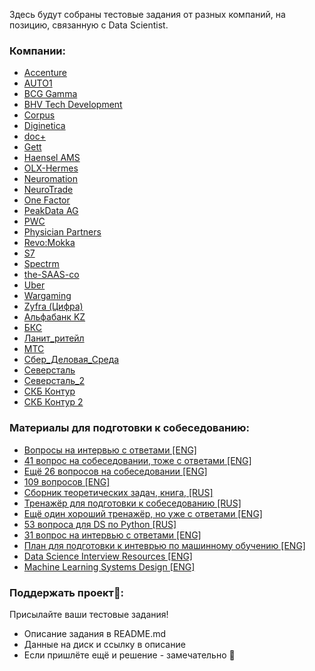 Здесь будут собраны тестовые задания от разных компаний, на позицию, связанную с Data Scientist.


### Компании:
* [Accenture](https://github.com/kolya95/AccentureDSTestCase/tree/1c02aaf377d3c6ea73b4d5c8a2af97db11d20e9e)
* [AUTO1](https://github.com/alexeygrigorev/datascience-recruitment-challenges/tree/master/auto1)
* [BCG Gamma](https://github.com/slgero/testovoe/tree/master/BCG%20Gamma "BCG Gamma")
* [BHV Tech Development](https://github.com/slgero/testovoe/tree/master/BHV%20Tech%20Development)
* [Corpus](https://github.com/DenisVasyov/korpus-test-task/tree/a079e7d1911cfab62121535c8e2fd0a9476c3344)
* [Diginetica](https://github.com/slgero/testovoe/tree/master/Diginetica "Diginetica")
* [doc+](https://github.com/slgero/testovoe/tree/master/doc%2B "doc+")
* [Gett](https://github.com/slgero/testovoe/tree/master/Gett "Gett")
* [Haensel AMS](https://github.com/alexeygrigorev/datascience-recruitment-challenges/tree/master/Haensel-AMS)
* [OLX-Hermes](https://github.com/alexeygrigorev/datascience-recruitment-challenges/tree/master/OLX-Hermes)
* [Neuromation](https://github.com/slgero/testovoe/tree/master/Neuromation)
* [NeuroTrade](https://github.com/slgero/testovoe/tree/master/NeuroTrade)
* [One Factor](https://github.com/slgero/testovoe/tree/master/One%20Factor "One Factor")
* [PeakData AG](https://github.com/slgero/testovoe/tree/master/PeakData%20AG)
* [PWC](https://github.com/slgero/testovoe/tree/master/PWC "PWC")
* [Physician Partners](https://github.com/slgero/testovoe/tree/master/Physician%20Partners "Physician Partners")
* [Revo:Mokka](https://github.com/slgero/testovoe/tree/master/Revo:Mokka "Revo:Mokka")
* [S7](https://github.com/slgero/testovoe/tree/master/S7 "S7")
* [Spectrm](https://github.com/alexeygrigorev/datascience-recruitment-challenges/tree/master/Spectrm)
* [the-SAAS-co](https://github.com/alexeygrigorev/datascience-recruitment-challenges/tree/master/the-SAAS-co)
* [Uber](https://github.com/slgero/testovoe/tree/master/Uber "Uber")
* [Wargaming](https://github.com/slgero/testovoe/tree/master/wargaming_2020)
* [Zyfra (Цифра)](https://github.com/slgero/testovoe/tree/master/Zyfra%20(%D0%A6%D0%B8%D1%84%D1%80%D0%B0) "Zyfra (Цифра)")
* [Альфабанк KZ](https://github.com/slgero/testovoe/tree/master/%D0%90%D0%BB%D1%8C%D1%84%D0%B0%D0%B1%D0%B0%D0%BD%D0%BA%20%D0%9A%D0%B7)
* [БКС](https://github.com/slgero/testovoe/tree/master/%D0%91%D0%9A%D0%A1 "БКС")
* [Ланит_ритейл](https://github.com/slgero/testovoe/tree/master/%D0%9B%D0%B0%D0%BD%D0%B8%D1%82_%D1%80%D0%B8%D1%82%D0%B5%D0%B9%D0%BB "Ланит_ритейл")
* [МТС](https://github.com/slgero/testovoe/tree/master/%D0%9C%D0%A2%D0%A1 "МТС")
* [Сбер_Деловая_Среда](https://github.com/slgero/testovoe/tree/master/%D0%A1%D0%B1%D0%B5%D1%80_%D0%94%D0%B5%D0%BB%D0%BE%D0%B2%D0%B0%D1%8F_%D0%A1%D1%80%D0%B5%D0%B4%D0%B0 "Сбер_Деловая_Среда")
* [Северсталь](https://github.com/slgero/testovoe/tree/master/%D0%A1%D0%B5%D0%B2%D0%B5%D1%80%D1%81%D1%82%D0%B0%D0%BB%D1%8C)
* [Северсталь_2](https://github.com/slgero/testovoe/tree/master/%D0%A1%D0%B5%D0%B2%D0%B5%D1%80%D1%81%D1%82%D0%B0%D0%BB%D1%8C_2 "Северсталь_2")
* [СКБ Контур](https://github.com/slgero/testovoe/tree/master/%D0%A1%D0%9A%D0%91%20%D0%9A%D0%BE%D0%BD%D1%82%D1%83%D1%80)
* [СКБ Контур 2](https://github.com/slgero/testovoe/tree/master/%D0%A1%D0%9A%D0%91%20%D0%9A%D0%BE%D0%BD%D1%82%D1%83%D1%80%202 "СКБ Контур 2")


### Материалы для подготовки к собеседованию:
* [Вопросы на интервью с ответами \[ENG\]](https://github.com/alexeygrigorev/data-science-interviews/)
* [41 вопрос на собеседовании, тоже с ответами \[ENG\]](https://www.springboard.com/blog/machine-learning-interview-questions/)
* [Ещё 26 вопросов на собеседовании \[ENG\]](https://medium.com/analytics-vidhya/test-your-skills-26-data-science-interview-questions-answers-69cb2b223e57)
* [109 вопросов \[ENG\]](https://dzone.com/articles/109-data-science-interview-questions-and-answers)
* [Сборник теоретических задач, книга, \[RUS\]](https://drive.google.com/file/d/1r2bmQtIxlr8J-TpBeFi4CWzbChJG4iHe/view)
* [Тренажёр для подготовки к собеседованию \[RUS\]](https://interview-mds.ru/)
* [Ещё один хороший тренажёр, но уже с ответами \[ENG\]](https://interviewing.fyi/interview_questions)
* [53 вопроса для DS по Python \[RUS\]](https://habr.com/ru/company/mailru/blog/506824/)
* [31 вопрос на интервью с ответами \[ENG\]](https://github.com/iamtodor/data-science-interview-questions-and-answers)
* [План для подготовки к интеврью по машинному обучению \[ENG\]](https://github.com/khangich/machine-learning-interview)
* [Data Science Interview Resources \[ENG\]](https://github.com/rbhatia46/Data-Science-Interview-Resources)
* [Machine Learning Systems Design \[ENG\]](https://github.com/chiphuyen/machine-learning-systems-design)

### Поддержать проект🤗:
Присылайте ваши тестовые задания!
* Описание задания в README.md
* Данные на диск и ссылку в описание
* Если пришлёте ещё и решение - замечательно 🚀
<!--stackedit_data:
eyJoaXN0b3J5IjpbMTE5MzMzNDY4MCw5OTQzMjU4ODNdfQ==
-->
